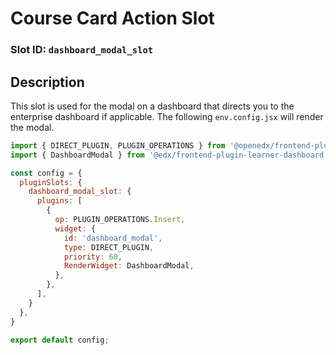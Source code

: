 # Course Card Action Slot

### Slot ID: `dashboard_modal_slot`

## Description

This slot is used for the modal on a dashboard that directs you to the enterprise dashboard if applicable. 
The following `env.config.jsx` will render the modal.

```js
import { DIRECT_PLUGIN, PLUGIN_OPERATIONS } from '@openedx/frontend-plugin-framework';
import { DashboardModal } from '@edx/frontend-plugin-learner-dashboard';

const config = {
  pluginSlots: {
    dashboard_modal_slot: {
      plugins: [
        {
          op: PLUGIN_OPERATIONS.Insert,
          widget: {
            id: 'dashboard_modal',
            type: DIRECT_PLUGIN,
            priority: 60,
            RenderWidget: DashboardModal,
          },
        },
      ],
    }
  },
}

export default config;
```
